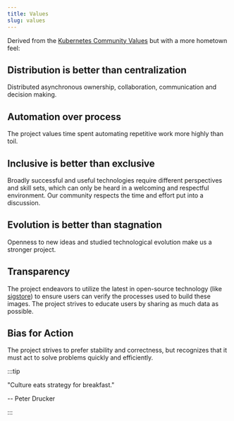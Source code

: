 ```yaml
---
title: Values
slug: values
---
```


Derived from the [Kubernetes Community Values](https://www.kubernetes.dev/community/values/) but with a more hometown feel:

## Distribution is better than centralization

Distributed asynchronous ownership, collaboration, communication and decision making.

## Automation over process

The project values time spent automating repetitive work more highly than toil.

## Inclusive is better than exclusive

Broadly successful and useful technologies require different perspectives and skill sets, which can only be heard in a welcoming and respectful environment. Our community respects the time and effort put into a discussion.

## Evolution is better than stagnation

Openness to new ideas and studied technological evolution make us a stronger project.

## Transparency

The project endeavors to utilize the latest in open-source technology (like [sigstore](https://www.sigstore.dev/)) to ensure users can verify the processes used to build these images. The project strives to educate users by sharing as much data as possible.

## Bias for Action

The project strives to prefer stability and correctness, but recognizes that it must act to solve problems quickly and efficiently.

:::tip

"Culture eats strategy for breakfast."

-- Peter Drucker

:::
